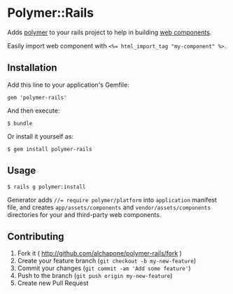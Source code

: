 # Polymer::Rails

Adds [polymer](http://polymer-project.org/) to your rails project to help in building [web components](http://www.w3.org/TR/components-intro/).

Easily import web component with `<%= html_import_tag "my-component" %>`.

## Installation

Add this line to your application's Gemfile:

    gem 'polymer-rails'

And then execute:

    $ bundle

Or install it yourself as:

    $ gem install polymer-rails

## Usage

    $ rails g polymer:install

Generator adds `//= require polymer/platform` into `application` manifest file, and creates
`app/assets/components` and `vendor/assets/components` directories for your and third-party web components.

## Contributing

1. Fork it ( http://github.com/alchapone/polymer-rails/fork )
2. Create your feature branch (`git checkout -b my-new-feature`)
3. Commit your changes (`git commit -am 'Add some feature'`)
4. Push to the branch (`git push origin my-new-feature`)
5. Create new Pull Request
